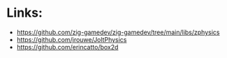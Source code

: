 


# Links:
 - https://github.com/zig-gamedev/zig-gamedev/tree/main/libs/zphysics
 - https://github.com/jrouwe/JoltPhysics
 - https://github.com/erincatto/box2d


